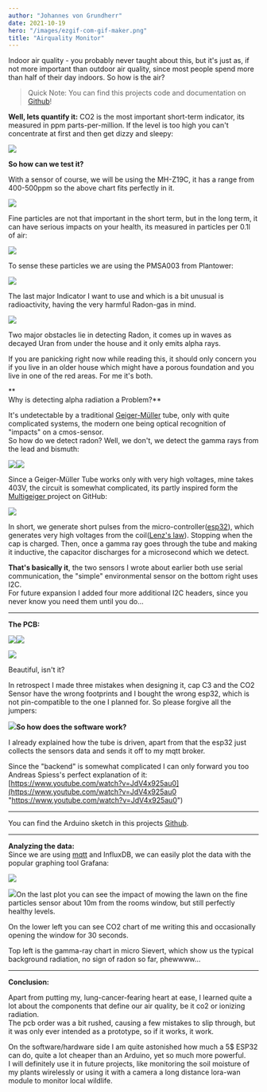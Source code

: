 ```yaml
---
author: "Johannes von Grundherr"
date: 2021-10-19
hero: "/images/ezgif-com-gif-maker.png"
title: "Airquality Monitor"
---
```

Indoor air quality - you probably never taught about this, but it's just as, if not more important than outdoor air quality, since most people spend more than half of their day indoors. So how is the air?

> Quick Note: You can find this projects code and documentation on [Github](https://github.com/Johannes-ece/AirQ)! 

**Well, lets quantify it:** CO2 is the most important short-term indicator, its measured in ppm parts-per-million. If the level is too high you can't concentrate at first and then get dizzy and sleepy:

![](https://www.iqhome.org/image/cache/catalog/blog/air_quality/co2-ppm-table-759x800.png)

**So how can we test it?** 

With a sensor of course, we will be using the MH-Z19C, it has a range from 400-500ppm so the above chart fits perfectly in it.

![](/images/fdcac987-1828-4c39-a5f9-9d24e8900101.jpeg)

Fine particles are not that important in the short term, but in the long term, it can have serious impacts on your health, its measured in particles per 0.1l of air:

![](https://www.airveda.com/resources/images/pm_levels.png)

To sense these particles we are using the PMSA003 from Plantower:

![](/images/14c3eeac-9bcd-490a-9d22-f449ed93f144.jpeg)

The last major Indicator I want to use and which is a bit unusual is radioactivity, having the very harmful Radon-gas in mind.

![](https://www.fs-ev.org/fileadmin/user_upload/97_Service/Radonvorsorge/Radonkarte-BfS.jpg)

Two major obstacles lie in detecting Radon, it comes up in waves as decayed Uran from under the house and it only emits alpha rays.

If you are panicking right now while reading this, it should only concern you if you live in an older house which might have a porous foundation and you live in one of the red areas. For me it's both.

\*\*\
Why is detecting alpha radiation a Problem?\*\*

It's undetectable by a traditional [Geiger-Müller](https://en.wikipedia.org/wiki/Geiger%E2%80%93M%C3%BCller_tube) tube, only with quite complicated systems, the modern one being optical recognition of "impacts" on a cmos-sensor.\
So how do we detect radon? Well, we don't, we detect the gamma rays from the lead and bismuth:

![](/images/4c323a14-837f-469e-aebc-dbeca72ba634.png)![](/images/31ae8b84-e577-4737-aa9d-e56937744e73.jpeg)

Since a Geiger-Müller Tube works only with very high voltages, mine takes 403V, the circuit is somewhat complicated, its partly inspired form the [Multigeiger ](https://github.com/ecocurious2/MultiGeiger)project on GitHub:

![](/images/ezgif-com-gif-maker.png)

In short, we generate short pulses from the micro-controller([esp32](https://www.espressif.com/en/products/socs/esp32-s3)), which generates very high voltages from the coil([Lenz's law](https://www.britannica.com/science/Lenzs-law)). Stopping when the cap is charged. Then, once a gamma ray goes through the tube and making it inductive, the capacitor discharges for a microsecond which we detect.

**That's basically it**, the two sensors I wrote about earlier both use serial communication, the "simple" environmental sensor on the bottom right uses I2C.\
For future expansion I added four more additional I2C headers, since you never know you need them until you do...

***

**The PCB:**

![](/images/ezgif-com-gif-maker-2.png)![](/images/ezgif-com-gif-maker-3.png)

![](/images/504ce40c-da2d-4b2e-a3a7-7ba0b93d335b.jpeg)

Beautiful, isn't it?

In retrospect I made three mistakes when designing it, cap C3 and the CO2 Sensor have the wrong footprints and I bought the wrong esp32, which is not pin-compatible to the one I planned for. So please forgive all the jumpers:

![](/images/fbbb711d-2e44-431f-af5e-ddba564d4d24.jpeg)**So how does the software work?**

I already explained how the tube is driven, apart from that the esp32 just collects the sensors data and sends it off to my mqtt broker.

Since the "backend" is somewhat complicated I can only forward you too Andreas Spiess's perfect explanation of it: [https://www.youtube.com/watch?v=JdV4x925au0](https://www.youtube.com/watch?v=JdV4x925au0 "https://www.youtube.com/watch?v=JdV4x925au0")

***

You can find the Arduino sketch in this projects [Github](https://github.com/Johannes-ece/AirQ/blob/main/airq.ino).

***

**Analyzing the data:**\
Since we are using [mqtt](https://en.wikipedia.org/wiki/MQTT) and InfluxDB, we can easily plot the data with the popular graphing tool Grafana:

![](/images/16ef45fd-817b-43ff-92e1-cd1a872d3af4.png)

![](/images/ecfb8705-2edb-4cb1-9067-0e22ae40cde2.png)On the last plot you can see the impact of mowing the lawn on the fine particles sensor about 10m from the rooms window, but still perfectly healthy levels.

On the lower left you can see CO2 chart of me writing this and occasionally opening the window for 30 seconds.

Top left is the gamma-ray chart in micro Sievert, which show us the typical background radiation, no sign of radon so far, phewwww...

***

**Conclusion:**

Apart from putting my, lung-cancer-fearing heart at ease, I learned quite a lot about the components that define our air quality, be it co2 or ionizing radiation.\
The pcb order was a bit rushed, causing a few mistakes to slip through, but it was only ever intended as a prototype, so if it works, it work.

On the software/hardware side I am quite astonished how much a 5$ ESP32 can do, quite a lot cheaper than an Arduino, yet so much more powerful.\
I will definitely use it in future projects, like monitoring the soil moisture of my plants wirelessly or using it with a camera a long distance lora-wan module to monitor local wildlife.
